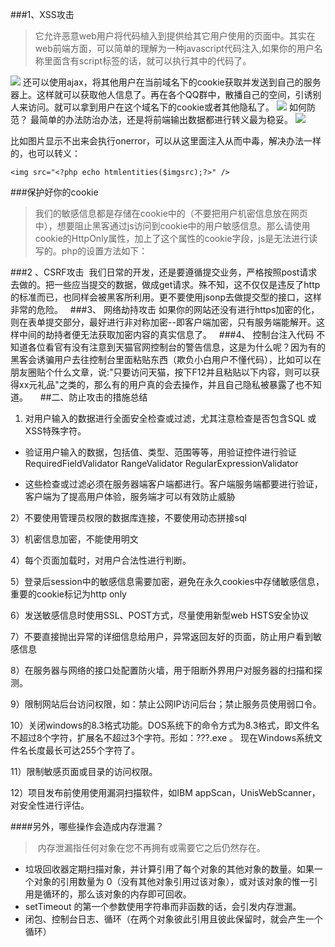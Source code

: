 ###1、XSS攻击
>它允许恶意web用户将代码植入到提供给其它用户使用的页面中。其实在web前端方面，可以简单的理解为一种javascript代码注入,如果你的用户名称里面含有script标签的话，就可以执行其中的代码了。

![](http://upload-images.jianshu.io/upload_images/3229842-434c86a6a45f8094.png?imageMogr2/auto-orient/strip%7CimageView2/2/w/1240)
还可以使用ajax，将其他用户在当前域名下的cookie获取并发送到自己的服务器上。这样就可以获取他人信息了。再在各个QQ群中，散播自己的空间，引诱别人来访问。就可以拿到用户在这个域名下的cookie或者其他隐私了。
![](http://upload-images.jianshu.io/upload_images/3229842-f98f52fd4f9f6d20.png?imageMogr2/auto-orient/strip%7CimageView2/2/w/1240)
如何防范？
最简单的办法防治办法，还是将前端输出数据都进行转义最为稳妥。
![](http://upload-images.jianshu.io/upload_images/3229842-48fa1dfd434168c5.png?imageMogr2/auto-orient/strip%7CimageView2/2/w/1240)

比如图片显示不出来会执行onerror，可以从这里面注入从而中毒，解决办法一样的，也可以转义：
```
<img src="<?php echo htmlentities($imgsrc);?>" />
```
###保护好你的cookie
>我们的敏感信息都是存储在cookie中的（不要把用户机密信息放在网页中），想要阻止黑客通过js访问到cookie中的用户敏感信息。那么请使用cookie的HttpOnly属性，加上了这个属性的cookie字段，js是无法进行读写的。php的设置方法如下：
<?php
    setcookie("userpass", "doctorhou-shuai", NULL, NULL, NULL, NULL, TRUE);
?>

###2 、CSRF攻击
 我们日常的开发，还是要遵循提交业务，严格按照post请求去做的。把一些应当提交的数据，做成get请求。殊不知，这不仅仅是违反了http的标准而已，也同样会被黑客所利用。更不要使用jsonp去做提交型的接口，这样非常的危险。
 
###3、 网络劫持攻击
如果你的网站还没有进行https加密的化，则在表单提交部分，最好进行非对称加密--即客户端加密，只有服务端能解开。这样中间的劫持者便无法获取加密内容的真实信息了。
 
###4、 控制台注入代码
不知道各位看官有没有注意到天猫官网控制台的警告信息，这是为什么呢？因为有的黑客会诱骗用户去往控制台里面粘贴东西（欺负小白用户不懂代码），比如可以在朋友圈贴个什么文章，说:"只要访问天猫，按下F12并且粘贴以下内容，则可以获得xx元礼品"之类的，那么有的用户真的会去操作，并且自己隐私被暴露了也不知道。
 
 
##二、防止攻击的措施总结

1) 对用户输入的数据进行全面安全检查或过滤，尤其注意检查是否包含SQL 或XSS特殊字符。

  *  验证用户输入的数据，包括值、类型、范围等等，用验证控件进行验证 RequiredFieldValidator RangeValidator RegularExpressionValidator

  * 这些检查或过滤必须在服务器端客户端都进行。客户端服务端都要进行验证，客户端为了提高用户体验，服务端才可以有效防止威胁

2）不要使用管理员权限的数据库连接，不要使用动态拼接sql

3）机密信息加密，不能使用明文

4）每个页面加载时，对用户合法性进行判断。

5）登录后session中的敏感信息需要加密，避免在永久cookies中存储敏感信息，重要的cookie标记为http only

6）发送敏感信息时使用SSL、POST方式，尽量使用新型web HSTS安全协议

7）不要直接抛出异常的详细信息给用户，异常返回友好的页面，防止用户看到敏感信息

8）在服务器与网络的接口处配置防火墙，用于阻断外界用户对服务器的扫描和探测。

9）限制网站后台访问权限，如：禁止公网IP访问后台；禁止服务员使用弱口令。

10）关闭windows的8.3格式功能。DOS系统下的命令方式为8.3格式，即文件名不超过8个字符，扩展名不超过3个字符。形如：???.exe 。 现在Windows系统文件名长度最长可达255个字符了。

11）限制敏感页面或目录的访问权限。

12）项目发布前使用使用漏洞扫描软件，如IBM appScan，UnisWebScanner，对安全性进行评估。

####另外，哪些操作会造成内存泄漏？
 
> 内存泄漏指任何对象在您不再拥有或需要它之后仍然存在。
 
*  垃圾回收器定期扫描对象，并计算引用了每个对象的其他对象的数量。如果一个对象的引用数量为 0（没有其他对象引用过该对象），或对该对象的惟一引用是循环的，那么该对象的内存即可回收。
 
*  setTimeout 的第一个参数使用字符串而非函数的话，会引发内存泄漏。
 
*  闭包、控制台日志、循环（在两个对象彼此引用且彼此保留时，就会产生一个循环）

